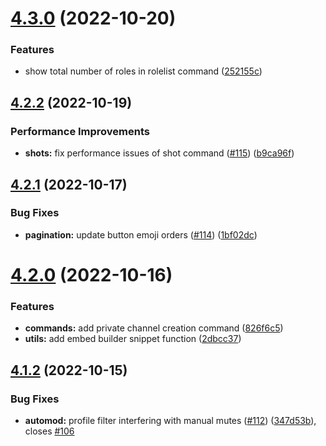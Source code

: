 # [4.3.0](https://github.com/onesoft-sudo/sudobot/compare/v4.2.2...v4.3.0) (2022-10-20)


### Features

* show total number of roles in rolelist command ([252155c](https://github.com/onesoft-sudo/sudobot/commit/252155c6d13e5f41d7e328f092ed8c25d7674dd0))



## [4.2.2](https://github.com/onesoft-sudo/sudobot/compare/v4.2.1...v4.2.2) (2022-10-19)


### Performance Improvements

* **shots:** fix performance issues of shot command ([#115](https://github.com/onesoft-sudo/sudobot/issues/115)) ([b9ca96f](https://github.com/onesoft-sudo/sudobot/commit/b9ca96ff8c537523ae8d9b60b09931085026ea56))



## [4.2.1](https://github.com/onesoft-sudo/sudobot/compare/v4.2.0...v4.2.1) (2022-10-17)


### Bug Fixes

* **pagination:** update button emoji orders ([#114](https://github.com/onesoft-sudo/sudobot/issues/114)) ([1bf02dc](https://github.com/onesoft-sudo/sudobot/commit/1bf02dcb933f1a1f0583a6277651adda387b1bcf))



# [4.2.0](https://github.com/onesoft-sudo/sudobot/compare/v4.1.2...v4.2.0) (2022-10-16)


### Features

* **commands:** add private channel creation command ([826f6c5](https://github.com/onesoft-sudo/sudobot/commit/826f6c510b4192d4bf724adce850320d1b18c3fc))
* **utils:** add embed builder snippet function ([2dbcc37](https://github.com/onesoft-sudo/sudobot/commit/2dbcc377a6b77bdc79b3f777895739510db5d56f))



## [4.1.2](https://github.com/onesoft-sudo/sudobot/compare/v4.1.1...v4.1.2) (2022-10-15)


### Bug Fixes

* **automod:** profile filter interfering with manual mutes ([#112](https://github.com/onesoft-sudo/sudobot/issues/112)) ([347d53b](https://github.com/onesoft-sudo/sudobot/commit/347d53be55caec779f4daf5171c687637d47db6b)), closes [#106](https://github.com/onesoft-sudo/sudobot/issues/106)



